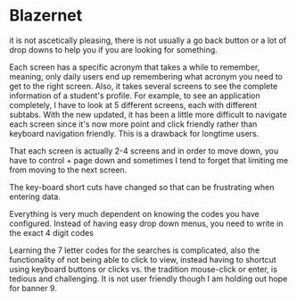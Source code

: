 # Blazernet
it is not ascetically pleasing, there is not usually a go back button or a lot of drop downs to help you if you are looking for something.

Each screen has a specific acronym that takes a while to remember, meaning, only daily users end up remembering what acronym you need to get to the right screen. Also, it takes several screens to see the complete information of a student's profile. For example, to see an application completely, I have to look at 5 different screens, each with different subtabs. With the new updated, it has been a little more difficult to navigate each screen since it's now more point and click friendly rather than keyboard navigation friendly. This is a drawback for longtime users.

That each screen is actually 2-4 screens and in order to move down, you have to control + page down and sometimes I tend to forget that limiting me from moving to the next screen.

The key-board short cuts have changed so that can be frustrating when entering data.

Everything is very much dependent on knowing the codes you have configured. Instead of having easy drop down menus, you need to write in the exact 4 digit codes

Learning the 7 letter codes for the searches is complicated, also the functionality of not being able to click to view, instead having to shortcut using keyboard buttons or clicks vs. the tradition mouse-click or enter, is tedious and challenging. It is not user friendly though I am holding out hope for banner 9.
